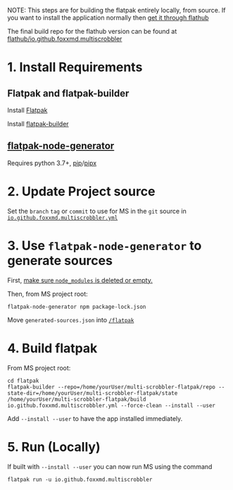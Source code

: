 NOTE: This steps are for building the flatpak entirely locally, from source. If you want to install the application normally then [get it through flathub](/docs/installation.md#flatpak)

The final build repo for the flathub version can be found at [flathub/io.github.foxxmd.multiscrobbler](https://github.com/flathub/io.github.foxxmd.multiscrobbler)

# 1. Install Requirements

## Flatpak and flatpak-builder

Install [Flatpak](https://flatpak.org/setup/)

Install [flatpak-builder](https://docs.flatpak.org/en/latest/first-build.html#building-your-first-flatpak)

## [flatpak-node-generator](https://github.com/flatpak/flatpak-builder-tools/tree/master/node)

Requires python 3.7+, [pip](https://pip.pypa.io/en/stable/)/[pipx](https://pypa.github.io/pipx/)

# 2. Update Project source

Set the `branch` `tag` or `commit` to use for MS in the `git` source in [`io.github.foxxmd.multiscrobbler.yml`](/flatpak/io.github.foxxmd.multiscrobbler.yml)

# 3. Use `flatpak-node-generator` to generate sources

First, [make sure `node_modules` is deleted or empty.](https://github.com/flatpak/flatpak-builder-tools/issues/354#issuecomment-1478518442)

Then, from MS project root:

```shell
flatpak-node-generator npm package-lock.json
```

Move `generated-sources.json` into [`/flatpak`](/flatpak)

# 4. Build flatpak

From MS project root:

```shell
cd flatpak
flatpak-builder --repo=/home/yourUser/multi-scrobbler-flatpak/repo --state-dir=/home/yourUser/multi-scrobbler-flatpak/state /home/yourUser/multi-scrobbler-flatpak/build io.github.foxxmd.multiscrobbler.yml --force-clean --install --user
```
Add `--install --user` to have the app installed immediately.
# 5. Run (Locally)

If built with `--install --user` you can now run MS using the command

```shell
flatpak run -u io.github.foxxmd.multiscrobbler
```
